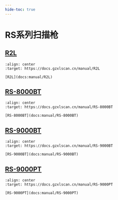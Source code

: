 ```yaml
---
hide-toc: true
---
```


# RS系列扫描枪

## [R2L](docs:manual/R2L)

```{figure} ../media/series/R2L.jpg
:align: center
:target: https://docs.gzxlscan.cn/manual/R2L

[R2L](docs:manual/R2L)
```


## [RS-8000BT](docs:manual/RS-8000BT)


```{figure} ../media/series/RS-8000BT.jpg
:align: center
:target: https://docs.gzxlscan.cn/manual/RS-8000BT

[RS-8000BT](docs:manual/RS-8000BT)
```

## [RS-9000BT](docs:manual/RS-9000BT)

```{figure} ../media/series/RS-9000BT.jpg
:align: center
:target: https://docs.gzxlscan.cn/manual/RS-9000BT

[RS-9000BT](docs:manual/RS-9000BT)
```

## [RS-9000PT](docs:manual/RS-9000PT)

```{figure} ../media/series/RS-9000PT.jpg
:align: center
:target: https://docs.gzxlscan.cn/manual/RS-9000PT

[RS-9000PT](docs:manual/RS-9000PT)
```
